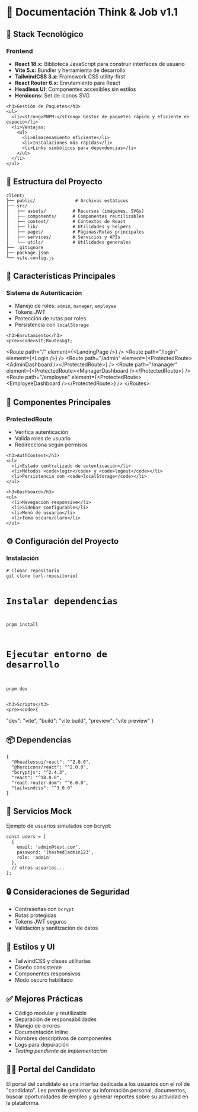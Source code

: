 <!DOCTYPE html>
<html lang="es">
<head>
  <meta charset="UTF-8" />
  <meta name="viewport" content="width=device-width, initial-scale=1.0"/>
  

</head>
<body>
  <h1>📄 Documentación Think & Job v1.1</h1>

  <div class="section">
    <h2>🚀 Stack Tecnológico</h2>
    <h3>Frontend</h3>
    <ul>
      <li><strong>React 18.x:</strong> Biblioteca JavaScript para construir interfaces de usuario</li>
      <li><strong>Vite 5.x:</strong> Bundler y herramienta de desarrollo</li>
      <li><strong>TailwindCSS 3.x:</strong> Framework CSS utility-first</li>
      <li><strong>React Router 6.x:</strong> Enrutamiento para React</li>
      <li><strong>Headless UI:</strong> Componentes accesibles sin estilos</li>
      <li><strong>Heroicons:</strong> Set de iconos SVG</li>
    </ul>

    <h3>Gestión de Paquetes</h3>
    <ul>
      <li><strong>PNPM:</strong> Gestor de paquetes rápido y eficiente en espacio</li>
      <li>Ventajas:
        <ul>
          <li>Almacenamiento eficiente</li>
          <li>Instalaciones más rápidas</li>
          <li>Links simbólicos para dependencias</li>
        </ul>
      </li>
    </ul>
  </div>

  <div class="section">
    <h2>📁 Estructura del Proyecto</h2>
    <pre><code>client/
├── public/               # Archivos estáticos
├── src/
│   ├── assets/          # Recursos (imágenes, SVGs)
│   ├── components/      # Componentes reutilizables
│   ├── context/         # Contextos de React
│   ├── lib/             # Utilidades y helpers
│   ├── pages/           # Páginas/Rutas principales
│   ├── services/        # Servicios y APIs
│   └── utils/           # Utilidades generales
├── .gitignore
├── package.json
└── vite.config.js</code></pre>
  </div>

  <div class="section">
    <h2>🔐 Características Principales</h2>
    <h3>Sistema de Autenticación</h3>
    <ul>
      <li>Manejo de roles: <code>admin</code>, <code>manager</code>, <code>employee</code></li>
      <li>Tokens JWT</li>
      <li>Protección de rutas por roles</li>
      <li>Persistencia con <code>localStorage</code></li>
    </ul>

    <h3>Enrutamiento</h3>
    <pre><code>&lt;Routes&gt;
  &lt;Route path="/" element={&lt;LandingPage /&gt;} /&gt;
  &lt;Route path="/login" element={&lt;Login /&gt;} /&gt;
  &lt;Route path="/admin" element={&lt;ProtectedRoute&gt;&lt;AdminDashboard /&gt;&lt;/ProtectedRoute&gt;} /&gt;
  &lt;Route path="/manager" element={&lt;ProtectedRoute&gt;&lt;ManagerDashboard /&gt;&lt;/ProtectedRoute&gt;} /&gt;
  &lt;Route path="/employee" element={&lt;ProtectedRoute&gt;&lt;EmployeeDashboard /&gt;&lt;/ProtectedRoute&gt;} /&gt;
&lt;/Routes&gt;</code></pre>
  </div>

  <div class="section">
    <h2>🧩 Componentes Principales</h2>
    <h3>ProtectedRoute</h3>
    <ul>
      <li>Verifica autenticación</li>
      <li>Valida roles de usuario</li>
      <li>Redirecciona según permisos</li>
    </ul>

    <h3>AuthContext</h3>
    <ul>
      <li>Estado centralizado de autenticación</li>
      <li>Métodos <code>login</code> y <code>logout</code></li>
      <li>Persistencia con <code>localStorage</code></li>
    </ul>

    <h3>Dashboard</h3>
    <ul>
      <li>Navegación responsive</li>
      <li>Sidebar configurable</li>
      <li>Menú de usuario</li>
      <li>Tema oscuro/claro</li>
    </ul>
  </div>

  <div class="section">
    <h2>⚙️ Configuración del Proyecto</h2>
    <h3>Instalación</h3>
    <pre><code># Clonar repositorio
git clone [url-repositorio]

# Instalar dependencias
pnpm install

# Ejecutar entorno de desarrollo
pnpm dev</code></pre>

    <h3>Scripts</h3>
    <pre><code>{
  "dev": "vite",
  "build": "vite build",
  "preview": "vite preview"
}</code></pre>
  </div>

  <div class="section">
    <h2>📦 Dependencias</h2>
    <pre><code>{
  "@headlessui/react": "^2.0.0",
  "@heroicons/react": "^2.0.0",
  "bcryptjs": "^2.4.3",
  "react": "^18.0.0",
  "react-router-dom": "^6.0.0",
  "tailwindcss": "^3.0.0"
}</code></pre>
  </div>

  <div class="section">
    <h2>🧪 Servicios Mock</h2>
    <p>Ejemplo de usuarios simulados con bcrypt:</p>
    <pre><code>const users = [
  {
    email: 'admin@test.com',
    password: '[hashed]admin123',
    role: 'admin'
  },
  // otros usuarios...
];</code></pre>
  </div>

  <div class="section">
    <h2>🔒 Consideraciones de Seguridad</h2>
    <ul>
      <li>Contraseñas con <code>bcrypt</code></li>
      <li>Rutas protegidas</li>
      <li>Tokens JWT seguros</li>
      <li>Validación y sanitización de datos</li>
    </ul>
  </div>

  <div class="section">
    <h2>🎨 Estilos y UI</h2>
    <ul>
      <li>TailwindCSS y clases utilitarias</li>
      <li>Diseño consistente</li>
      <li>Componentes responsivos</li>
      <li>Modo oscuro habilitado</li>
    </ul>
  </div>

  <div class="section">
    <h2>✅ Mejores Prácticas</h2>
    <ul>
      <li>Código modular y reutilizable</li>
      <li>Separación de responsabilidades</li>
      <li>Manejo de errores</li>
      <li>Documentación inline</li>
      <li>Nombres descriptivos de componentes</li>
      <li>Logs para depuración</li>
      <li><em>Testing pendiente de implementación</em></li>
    </ul>
  </div>

  <div class="section">
    <h2>🧑‍💼 Portal del Candidato</h2>
    <p>El portal del candidato es una interfaz dedicada a los usuarios con el rol de "candidato". Les permite gestionar su información personal, documentos, buscar oportunidades de empleo y generar reportes sobre su actividad en la plataforma.</p>
  </div>

</body>
</html>
